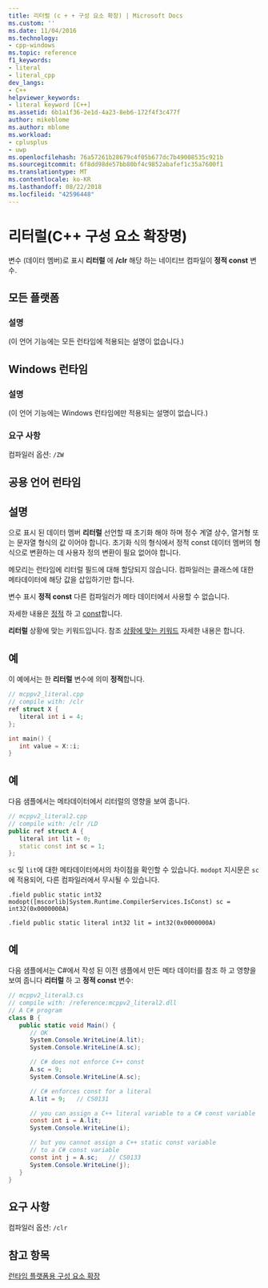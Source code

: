 ```yaml
---
title: 리터럴 (c + + 구성 요소 확장) | Microsoft Docs
ms.custom: ''
ms.date: 11/04/2016
ms.technology:
- cpp-windows
ms.topic: reference
f1_keywords:
- literal
- literal_cpp
dev_langs:
- C++
helpviewer_keywords:
- literal keyword [C++]
ms.assetid: 6b1a1f36-2e1d-4a23-8eb6-172f4f3c477f
author: mikeblome
ms.author: mblome
ms.workload:
- cplusplus
- uwp
ms.openlocfilehash: 76a57261b28679c4f05b677dc7b49008535c921b
ms.sourcegitcommit: 6f8dd98de57bb80bf4c9852abafef1c35a7600f1
ms.translationtype: MT
ms.contentlocale: ko-KR
ms.lasthandoff: 08/22/2018
ms.locfileid: "42596448"
---
```

# <a name="literal-c-component-extensions"></a>리터럴(C++ 구성 요소 확장명)

변수 (데이터 멤버)로 표시 **리터럴** 에 **/clr** 해당 하는 네이티브 컴파일이 **정적 const** 변수.

## <a name="all-platforms"></a>모든 플랫폼

### <a name="remarks"></a>설명

(이 언어 기능에는 모든 런타임에 적용되는 설명이 없습니다.)

## <a name="windows-runtime"></a>Windows 런타임

### <a name="remarks"></a>설명

(이 언어 기능에는 Windows 런타임에만 적용되는 설명이 없습니다.)

### <a name="requirements"></a>요구 사항

컴파일러 옵션: `/ZW`

## <a name="common-language-runtime"></a>공용 언어 런타임

## <a name="remarks"></a>설명

으로 표시 된 데이터 멤버 **리터럴** 선언할 때 초기화 해야 하며 정수 계열 상수, 열거형 또는 문자열 형식의 값 이어야 합니다. 초기화 식의 형식에서 정적 const 데이터 멤버의 형식으로 변환하는 데 사용자 정의 변환이 필요 없어야 합니다.

메모리는 런타임에 리터럴 필드에 대해 할당되지 않습니다. 컴파일러는 클래스에 대한 메타데이터에 해당 값을 삽입하기만 합니다.

변수 표시 **정적 const** 다른 컴파일러가 메타 데이터에서 사용할 수 없습니다.

자세한 내용은 [정적](../cpp/storage-classes-cpp.md) 하 고 [const](../cpp/const-cpp.md)합니다.

**리터럴** 상황에 맞는 키워드입니다. 참조 [상황에 맞는 키워드](../windows/context-sensitive-keywords-cpp-component-extensions.md) 자세한 내용은 합니다.

## <a name="example"></a>예

이 예에서는 한 **리터럴** 변수에 의미 **정적**합니다.

```cpp
// mcppv2_literal.cpp
// compile with: /clr
ref struct X {
   literal int i = 4;
};

int main() {
   int value = X::i;
}
```

## <a name="example"></a>예

다음 샘플에서는 메타데이터에서 리터럴의 영향을 보여 줍니다.

```cpp
// mcppv2_literal2.cpp
// compile with: /clr /LD
public ref struct A {
   literal int lit = 0;
   static const int sc = 1;
};
```

`sc` 및 `lit`에 대한 메타데이터에서의 차이점을 확인할 수 있습니다. `modopt` 지시문은 `sc`에 적용되어, 다른 컴파일러에서 무시될 수 있습니다.

```
.field public static int32 modopt([mscorlib]System.Runtime.CompilerServices.IsConst) sc = int32(0x0000000A)  
```

```
.field public static literal int32 lit = int32(0x0000000A)  
```

## <a name="example"></a>예

다음 샘플에서는 C#에서 작성 된 이전 샘플에서 만든 메타 데이터를 참조 하 고 영향을 보여 줍니다 **리터럴** 하 고 **정적 const** 변수:

```cs
// mcppv2_literal3.cs
// compile with: /reference:mcppv2_literal2.dll
// A C# program
class B {
   public static void Main() {
      // OK
      System.Console.WriteLine(A.lit);
      System.Console.WriteLine(A.sc);

      // C# does not enforce C++ const
      A.sc = 9;
      System.Console.WriteLine(A.sc);

      // C# enforces const for a literal
      A.lit = 9;   // CS0131

      // you can assign a C++ literal variable to a C# const variable
      const int i = A.lit;
      System.Console.WriteLine(i);

      // but you cannot assign a C++ static const variable
      // to a C# const variable
      const int j = A.sc;   // CS0133
      System.Console.WriteLine(j);
   }
}
```

## <a name="requirements"></a>요구 사항

컴파일러 옵션: `/clr`

## <a name="see-also"></a>참고 항목

[런타임 플랫폼용 구성 요소 확장](../windows/component-extensions-for-runtime-platforms.md)